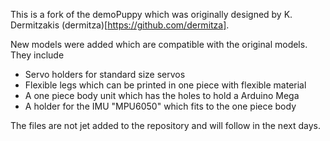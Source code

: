 This is a fork of the demoPuppy which was originally designed by K. Dermitzakis (dermitza)[https://github.com/dermitza].

New models were added which are compatible with the original models. They include
- Servo holders for standard size servos
- Flexible legs which can be printed in one piece with flexible material
- A one piece body unit which has the holes to hold a Arduino Mega
- A holder for the IMU "MPU6050" which fits to the one piece body

The files are not jet added to the repository and will follow in the next days.
